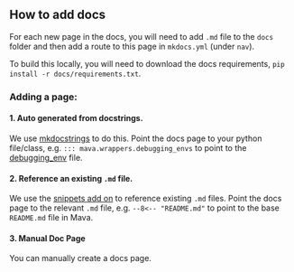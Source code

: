## How to add docs

For each new page in the docs, you will need to add `.md` file to the `docs` folder and then add a route to this page in `mkdocs.yml` (under `nav`).

To build this locally, you will need to download the docs requirements, `pip install -r docs/requirements.txt`.

### Adding a page:
#### 1.  Auto generated from docstrings.
We use [mkdocstrings](https://github.com/mkdocstrings/mkdocstrings) to do this. Point the docs page to your python file/class, e.g. `::: mava.wrappers.debugging_envs` to point to the [debugging_env](https://github.com/instadeepai/Mava/blob/develop/mava/wrappers/debugging_envs.py) file.

#### 2. Reference an existing `.md` file.
We use the [snippets add on](https://facelessuser.github.io/pymdown-extensions/extensions/snippets/) to reference existing `.md` files. Point the docs page to the relevant `.md` file, e.g. `--8<-- "README.md"` to point to the base `README.md` file in Mava.

#### 3. Manual Doc Page
You can manually create a docs page.
